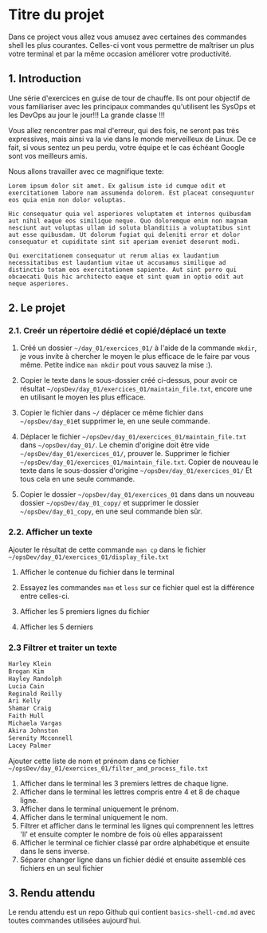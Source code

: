 # Titre du projet
Dans ce project vous allez vous amusez avec certaines des commandes shell les plus courantes. Celles-ci vont vous permettre de maîtriser un plus votre terminal et par la même occasion améliorer votre productivité.

## 1. Introduction
Une série d'exercices en guise de tour de chauffe. Ils ont pour objectif de vous familiariser avec les principaux commandes qu'utilisent les SysOps et les DevOps au jour le jour!!! La grande classe !!!

Vous allez rencontrer pas mal d'erreur, qui des fois, ne seront pas très expressives, mais ainsi va la vie dans le monde merveilleux de Linux. De ce fait, si vous sentez un peu perdu, votre équipe et le cas échéant Google sont vos meilleurs amis.


Nous allons travailler avec ce magnifique texte:

```
Lorem ipsum dolor sit amet. Ex galisum iste id cumque odit et exercitationem labore nam assumenda dolorem. Est placeat consequuntur eos quia enim non dolor voluptas.

Hic consequatur quia vel asperiores voluptatem et internos quibusdam aut nihil eaque eos similique neque. Quo doloremque enim non magnam nesciunt aut voluptas ullam id soluta blanditiis a voluptatibus sint aut esse quibusdam. Ut dolorum fugiat qui deleniti error et dolor consequatur et cupiditate sint sit aperiam eveniet deserunt modi.

Qui exercitationem consequatur ut rerum alias ex laudantium necessitatibus est laudantium vitae ut accusamus similique ad distinctio totam eos exercitationem sapiente. Aut sint porro qui obcaecati Quis hic architecto eaque et sint quam in optio odit aut neque asperiores.
```


## 2. Le projet
### 2.1. Creér un répertoire dédié et copié/déplacé un texte

1. Créé un dossier `~/day_01/exercices_01/` à l'aide de la commande `mkdir`, je vous invite à chercher le moyen le plus efficace de le faire par vous même. Petite indice `man mkdir` pout vous sauvez la mise :).

2. Copier le texte dans le sous-dossier créé ci-dessus, pour avoir ce résultat `~/opsDev/day_01/exercices_01/maintain_file.txt`, encore une en utilisant le moyen les plus efficace.

3. Copier le fichier dans `~/` déplacer ce même fichier dans `~/opsDev/day_01`et supprimer le, en une seule commande.

4. Déplacer le fichier `~/opsDev/day_01/exercices_01/maintain_file.txt` dans `~/opsDev/day_01/`. 
   Le chemin d'origine doit être vide `~/opsDev/day_01/exercices_01/`, prouver le.
   Supprimer le fichier `~/opsDev/day_01/exercices_01/maintain_file.txt`.
   Copier de nouveau le texte dans le sous-dossier d'origine `~/opsDev/day_01/exercices_01/`
   Et tous cela en une seule commande.

5. Copier le dossier `~/opsDev/day_01/exercices_01` dans dans un nouveau dossier `~/opsDev/day_01_copy/` 
   et supprimer le dossier `~/opsDev/day_01_copy`, en une seul commande bien sûr.



### 2.2. Afficher un texte

Ajouter le résultat de cette commande `man cp` dans le fichier `~/opsDev/day_01/exercices_01/display_file.txt`

1. Afficher le contenue du fichier dans le terminal

2. Essayez les commandes `man` et `less` sur ce fichier quel est la différence entre celles-ci.

3. Afficher les 5 premiers lignes du fichier

4. Afficher les 5 derniers


### 2.3 Filtrer et traiter un texte
```txt
Harley Klein
Brogan Kim
Hayley Randolph
Lucia Cain
Reginald Reilly
Ari Kelly
Shamar Craig
Faith Hull
Michaela Vargas
Akira Johnston
Serenity Mcconnell
Lacey Palmer
```

Ajouter cette liste de nom et prénom dans ce fichier `~/opsDev/day_01/exercices_01/filter_and_process_file.txt`

1. Afficher dans le terminal les 3 premiers lettres de chaque ligne.
2. Afficher dans le terminal les lettres compris entre 4 et 8 de chaque ligne.
3. Afficher dans le terminal uniquement le prénom. 
4. Afficher dans le terminal uniquement le nom.
5. Filtrer et afficher dans le terminal les lignes qui comprennent les lettres 'll' 
   et ensuite compter le nombre de fois où elles apparaissent 
6. Afficher le terminal ce fichier classé par ordre alphabétique et  ensuite dans le sens inverse.
7. Séparer changer ligne dans un fichier dédié et ensuite assemblé ces fichiers en un seul fichier


## 3. Rendu attendu
Le rendu attendu est un repo Github qui contient `basics-shell-cmd.md` avec toutes commandes utilisées aujourd'hui.